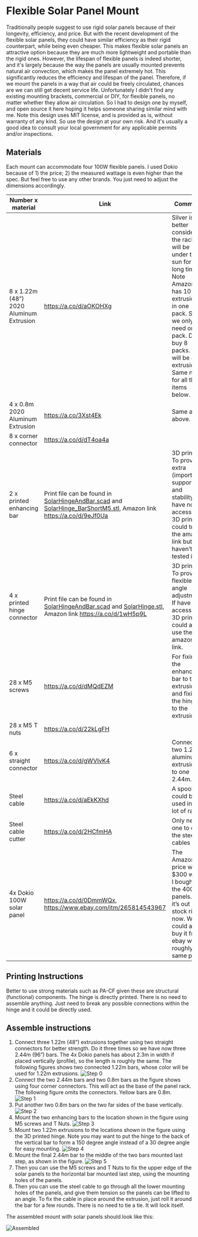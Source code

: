 # Flexible Solar Panel Mount

Traditionally people suggest to use rigid solar panels because of their longevity, efficiency, and price.
But with the recent development of the flexible solar panels, they could have similar efficiency as their rigid counterpart, while being even cheaper.
This makes flexible solar panels an attractive option because they are much more lightweight and portable than the rigid ones.
However, the lifespan of flexible panels is indeed shorter, and it's largely because the way the panels are usually mounted prevents natural air convection, which makes the panel extremely hot.
This significantly reduces the efficiency and lifespan of the panel.
Therefore, if we mount the panels in a way that air could be freely circulated, chances are we can still get decent service life.
Unfortunately I didn't find any existing mounting brackets, commercial or DIY, for flexible panels, no matter whether they allow air circulation.
So I had to design one by myself, and open source it here hoping it helps someone sharing similar mind with me.
Note this design uses MIT license, and is provided as is, without warranty of any kind.
So use the design at your own risk.
And it's usually a good idea to consult your local government for any applicable permits and/or inspections.

## Materials

Each mount can accommodate four 100W flexible panels.
I used Dokio because of 1) the price; 2) the measured wattage is even higher than the spec.
But feel free to use any other brands.
You just need to adjust the dimensions accordingly.

Number x material | Link | Comment
--- | --- | ---
8 x 1.22m (48”) 2020 Aluminum Extrusion | https://a.co/d/aOKOHXg | Silver is better considering the rack will be under the sun for long time.  Note Amazon has 10 extrusions in one pack. So we only need one pack. Don’t buy 8 packs. That will be 80 extrusions! Same note for all the items below.
4 x 0.8m 2020 Aluminum Extrusion | https://a.co/3Xst4Ek | Same as above.
8 x corner connector | https://a.co/d/dT4oa4a | 
2 x printed enhancing bar | Print file can be found in [SolarHingeAndBar.scad](SolarHingeAndBar.scad) and [SolarHinge_BarShortM5.stl](SolarHinge_BarShortM5.stl), Amazon link https://a.co/d/9eJf0Ua | 3D printed. To provide extra (important) support and stability. If have no access to 3D printers, could try the amazon link but I haven’t tested it.
4 x printed hinge connector | Print file can be found in [SolarHingeAndBar.scad](SolarHingeAndBar.scad) and [SolarHinge.stl](SolarHinge.stl), Amazon link https://a.co/d/1wH5p9L | 3D printed. To provide flexible angle adjustment. If have no access to 3D printers,  could also use the amazon link. 
28 x M5 screws | https://a.co/d/dMQdEZM | For fixing the enhancing bar to the extrusion, and fixing the hinges to the extrusion.
28 x M5 T nuts | https://a.co/d/22kLgFH | 
6 x straight  connector | https://a.co/d/gWVIvK4 | Connecting two 1.22m aluminum extrusions to one 2.44m.
Steel cable | https://a.co/d/aEkKXhd | A spool could be used in a lot of racks.
Steel cable cutter | https://a.co/d/2HCfmHA | Only need one to cut the steel cables
4x Dokio 100W solar panel | https://a.co/d/0DmmWQx, https://www.ebay.com/itm/265814543967 | The Amazon price was $300 when I bought the 400W panels. But it’s out of stock right now. We could also buy it from ebay with roughly the same price.

## Printing Instructions

Better to use strong materials such as PA-CF given these are structural (functional) components.
The hinge is directly printed.
There is no need to assemble anything.
Just need to break any possible connections within the hinge and it could be directly used.

## Assemble instructions

1. Connect three 1.22m (48”) extrusions together using two straight connectors for better strength. Do it three times so we have now three 2.44m (96”) bars. The 4x Dokio panels has about 2.3m in width if placed vertically (profile), so the length is roughly the same.
The following figures shows two connected 1.22m bars, whose color will be used for 1.22m extrusions.
![Step 0](figs/fig0.png)
2. Connect the two 2.44m bars and two 0.8m bars as the figure shows using four corner connectors. This will act as the base of the panel rack. The following figure omits the connectors. Yellow bars are 0.8m.
![Step 1](figs/fig1.png)
3. Put another two 0.8m bars on the two far sides of the base vertically.
![Step 2](figs/fig2.png)
4. Mount the two enhancing bars to the location shown in the figure using M5 screws and T Nuts.
![Step 3](figs/fig3.png)
5. Mount two 1.22m extrusions to the locations shown in the figure using the 3D printed hinge. Note you may want to put the hinge to the back of the vertical bar to form a 150 degree angle instead of a 30 degree angle for easy mounting.
![Step 4](figs/fig4.png)
6. Mount the final 2.44m bar to the middle of the two bars mounted last step, as shown in the figure.
![Step 5](figs/fig5.png)
7. Then you can use the M5 screws and T Nuts to fix the upper edge of the solar panels to the horizontal bar mounted last step, using the mounting holes of the panels.
8. Then you can use the steel cable to go through all the lower mounting holes of the panels, and give them tension so the panels can be lifted to an angle. To fix the cable in place around the extrusion, just roll it around the bar for a few rounds. There is no need to tie a tie. It will lock itself.

The assembled mount with solar panels should look like this:

![Assembled](figs/Assembled.jpg)